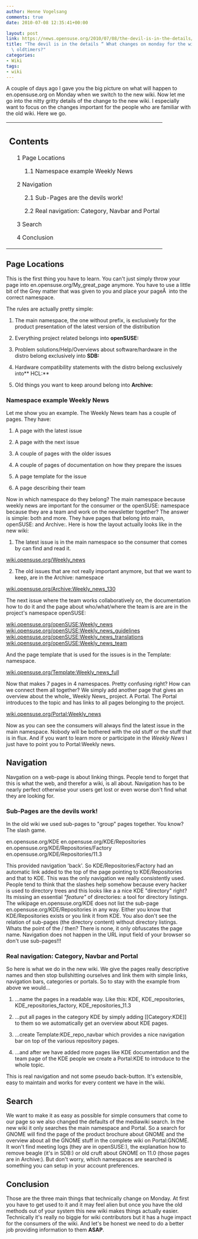 ```yaml
---
author: Henne Vogelsang
comments: true
date: 2010-07-08 12:35:41+00:00

layout: post
link: https://news.opensuse.org/2010/07/08/the-devil-is-in-the-details/
title: "The devil is in the details “ What changes on monday for the wiki\
  \ oldtimers?"
categories:
- Wiki
tags:
- wiki
---
```

A couple of days ago I gave you the big picture on what will happen to en.opensuse.org on Monday when we switch to the new wiki. Now let me go into the nitty gritty details of the change to the new wiki. I especially want to focus on the changes important for the people who are familiar with the old wiki. Here we go.

<!-- more -->
<table summary="Contents" id="toc" class="toc" >
<tbody >
<tr >

<td >





## Contents








	
  * 1 Page Locations

	
    * 1.1 Namespace example Weekly News




	
  * 2 Navigation

	
    * 2.1 Sub-Pages are the devils work!

	
    * 2.2 Real navigation: Category, Navbar and Portal




	
  * 3 Search

	
  * 4 Conclusion



</td>
</tr>
</tbody>
</table>


## Page Locations


This is the first thing you have to learn. You can't just simply throw your page into en.opensuse.org/My_great_page anymore. You have to use a little bit of the Grey matter that was given to you and place your pageÂ  into the correct namespace.

The rules are actually pretty simple:



	
  1. The main namespace, the one without prefix, is exclusively for the product presentation of the latest version of the distribution

	
  2. Everything project related belongs into **openSUSE:**

	
  3. Problem solutions/Help/Overviews about software/hardware in the distro belong exclusively into **SDB:**

	
  4. Hardware compatibility statements with the distro belong exclusively into** HCL:**

	
  5. Old things you want to keep around belong into **Archive:**




### Namespace example Weekly News


Let me show you an example. The Weekly News team has a couple of pages. They have:



	
  1. A page with the latest issue

	
  2. A page with the next issue

	
  3. A couple of pages with the older issues

	
  4. A couple of pages of documentation on how they prepare the issues

	
  5. A page template for the issue

	
  6. A page describing their team


Now in which namespace do they belong? The main namespace because weekly news are important for the consumer or the openSUSE: namespace because they are a team and work on the newsletter together? The answer is simple: both and more. They have pages that belong into main, openSUSE: and Archive:. Here is how the layout actually looks like in the new wiki:

1. The latest issue is in the main namespace so the consumer that comes by can find and read it.

[wiki.opensuse.org/Weekly_news](http://wiki.opensuse.org/Weekly_news)

2. The old issues that are not really important anymore, but that we want to keep, are in the Archive: namespace

[wiki.opensuse.org/Archive:Weekly_news_130](http://wiki.opensuse.org/Archive:Weekly_news_130)

The next issue where the team works collaboratively on, the documentation how to do it and the page about who/what/where the team is are are in the project's namespace openSUSE:

[wiki.opensuse.org/openSUSE:Weekly_news](http://wiki.opensuse.org/openSUSE:Weekly_news)
[ wiki.opensuse.org/openSUSE:Weekly_news_guidelines](http://wiki.opensuse.org/openSUSE:Weekly_news_guidelines)
[ wiki.opensuse.org/openSUSE:Weekly_news_translations](http://wiki.opensuse.org/openSUSE:Weekly_news_translations)
[ wiki.opensuse.org/openSUSE:Weekly_news_team](http://wiki.opensuse.org/openSUSE:Weekly_news_team)

And the page template that is used for the issues is in the Template: namespace.

[wiki.opensuse.org/Template:Weekly_news_full](http://wiki.opensuse.org/Template:Weekly_news)

Now that makes 7 pages in 4 namespaces. Pretty confusing right? How can we connect them all together? We simply add another page that gives an overview about the whole_ Weekly News_ project. A Portal. The Portal introduces to the topic and has links to all pages belonging to the project.

[wiki.opensuse.org/Portal:Weekly_news](http://wiki.opensuse.org/Portal:Weekly_news)

Now as you can see the consumers will always find the latest issue in the main namespace. Nobody will be bothered with the old stuff or the stuff that is in flux. And if you want to learn more or participate in the _Weekly News_ I just have to point you to Portal:Weekly news.


## Navigation


Navgation on a web-page is about linking things. People tend to forget that this is what the web, and therefor a wiki, is all about. Navigation has to be nearly perfect otherwise your users get lost or even worse don't find what they are looking for.


### Sub-Pages are the devils work!


In the old wiki we used sub-pages to "group" pages together. You know? The slash game.

en.opensuse.org/KDE
en.opensuse.org/KDE/Repositories
en.opensuse.org/KDE/Repositories/Factory
en.opensuse.org/KDE/Repositories/11.3

This provided navigation 'back'. So KDE/Repositories/Factory had an automatic link added to the top of the page pointing to KDE/Repositories and that to KDE. This was the only navigation we really consistently used. People tend to think that the slashes help somehow because every hacker is used to directory trees and this looks like a a nice KDE "directory" right? Its missing an essential _"feature"_ of directories: a tool for directory listings. The wikipage en.opensuse.org/KDE does not list the sub-page en.opensuse.org/KDE/Repositories in any way. Either you know that KDE/Repositories exists or you link it from KDE. You also don't see the relation of sub-pages (the directory content) without directory listings. Whats the point of the / then? There is none, it only obfuscates the page name. Navigation does not happen in the URL input field of your browser so don't use sub-pages!!!


### Real navigation: Category, Navbar and Portal


So here is what we do in the new wiki. We give the pages really descriptive names and then stop bullshitting ourselves and link them with simple links, navigation bars, categories or portals. So to stay with the example from above we would...



	
  1. ...name the pages in a readable way. Like this: KDE, KDE_repositories, KDE_repositories_factory, KDE_repositories_11.3

	
  2. ...put all pages in the category KDE by simply adding [[Category:KDE]] to them so we automatically get an overview about KDE pages.

	
  3. ...create Template:KDE_repo_navbar which provides a nice navigation bar on top of the various repository pages.

	
  4. ...and after we have added more pages like KDE documentation and the team page of the KDE people we create a Portal:KDE to introduce to the whole topic.


This is real navigation and not some pseudo back-button. It's extensible, easy to maintain and works for every content we have in the wiki.


## Search


We want to make it as easy as possible for simple consumers that come to our page so we also changed the defaults of the mediawiki search. In the new wiki it only searches the main namespace and Portal. So a search for GNOME will find the page of the product brochure about GNOME and the overview about all the GNOME stuff in the complete wiki on Portal:GNOME. It won't find meeting logs (they are in openSUSE:), the explanation how to remove beagle (it's in SDB:) or old cruft about GNOME on 11.0 (those pages are in Archive:). But don't worry, which namespaces are searched is something you can setup in your account preferences.


## Conclusion


Those are the three main things that technically change on Monday. At first you have to get used to it and it may feel alien but once you have the old methods out of your system this new wiki makes things actually easier. Technically it's really no biggie for wiki contributors but it has a huge impact for the consumers of the wiki. And let's be honest we need to do a better job providing information to them **ASAP**.		
